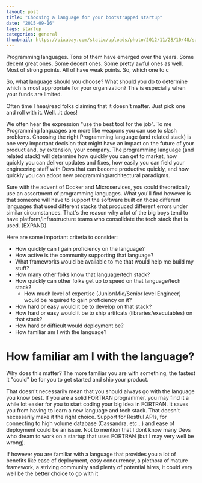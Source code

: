 ```yaml
---
layout: post
title: "Choosing a language for your bootstrapped startup"
date: "2015-09-16"
tags: startup
categories: general
thumbnail: https://pixabay.com/static/uploads/photo/2012/11/28/10/48/samurai-67662_640.jpg
---
```


Programming languages. Tons of them have emerged over the years. Some decent great ones. Some decent ones. Some pretty awful ones as well. Most of strong points. All of have weak points. So, which one to c

So, what language should you choose? What should you do to determine which is most appropriate for your organization? This is especially when your funds are limited.

Often time I hear/read folks claiming that it doesn't matter. Just pick one and roll with it. Well...it does!

We often hear the expression "use the best tool for the job". To me Programming languages are more like weapons you can use to slash problems. Choosing the right Programming language (and related stack) is one very important decision that might have an impact on the future of your product and, by extension, your company. The programming language (and related stack) will determine how quickly you can get to market, how quickly you can deliver updates and fixes, how easily you can field your engineering staff with Devs that can become productive quickly, and how quickly you can adopt new programming/architectural paradigms.

Sure with the advent of Docker and Microservices, you could theoretically use an assortment of programming languages. What you'll find however is that someone will have to support the software built on those different languages that used different stacks that produced different errors under similar circumstances. That's the reason why a lot of the big boys tend to have platform/infrastructure teams who consolidate the tech stack that is used. (EXPAND)

Here are some important criteria to consider:

- How quickly can I gain proficiency on the language?
- How active is the community supporting that language?
- What frameworks would be available to me that would help me build my stuff?
- How many other folks know that language/tech stack?
- How quickly can other folks get up to speed on that language/tech stack?
  - How much level of expertise (Junior/Mid/Senior level Engineer) would be required to gain proficiency on it?
- How hard or easy would it be to develop on that stack?
- How hard or easy would it be to ship artifcats (libraries/executables) on that stack?
- How hard or difficult would deployment be?
- How familiar am I with the language?

# How familiar am I with the language?

Why does this matter? The more familiar you are with something, the fastest it "could" be for you to get started and ship your product.

That doesn't necessarily mean that you should always go with the language you know best. If you are a solid FORTRAN programmer, you may find it a while lot easier for you to start coding your big idea in FORTRAN. It saves you from having to learn a new language and tech stack. That doesn't necessarily make it the right choice. Support for Restful APIs, for connecting to high volume database (Cassandra, etc...) and ease of deployment could be an issue. Not to mention that I dont know many Devs who dream to work on a startup that uses FORTRAN (but I may very well be wrong).

If however you are familiar with a language that provides you a lot of benefits like ease of deployment, easy concurrency, a plethora of mature framework, a striving community and plenty of potential hires, it could very well be the better choice to go with it
